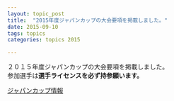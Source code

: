 ```yaml
---
layout: topic_post
title:  "2015年度ジャパンカップの大会要項を掲載しました。"
date: 2015-09-10
tags: topics
categories: topics 2015

---
```


２０１５年度ジャパンカップの大会要項を掲載しました。  
参加選手は<strong>選手ライセンスを必ず持参願います。</strong>


<a class="btn btn-primary btn-sm" href="{% post_url  /competition_info/2015/2015-09-21-JapanCup %}">ジャパンカップ情報</a>


